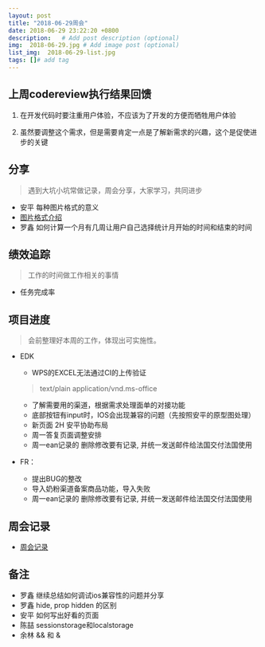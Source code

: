 ```yaml
---
layout: post
title: "2018-06-29周会"
date: 2018-06-29 23:22:20 +0800
description:   # Add post description (optional)
img:  2018-06-29.jpg # Add image post (optional)
list_img:  2018-06-29-list.jpg
tags: []# add tag
---
```

## 上周codereview执行结果回馈

<!-- 谈一下整个事情的背景 -->
1. 在开发代码时要注重用户体验，不应该为了开发的方便而牺牲用户体验
<!-- 包含说一下关于逻辑验证的重要性 -->
2. 虽然要调整这个需求，但是需要肯定一点是了解新需求的兴趣，这个是促使进步的关键



## 分享
> 遇到大坑小坑常做记录，周会分享，大家学习，共同进步

* 安平 每种图片格式的意义
* <a href="../assets/attchment/2018-06-29/anping_shared.zip" download="anping_shared.zip" title="by 安平">图片格式介绍</a>
* 罗鑫 如何计算一个月有几周让用户自己选择统计月开始的时间和结束的时间



## 绩效追踪
> 工作的时间做工作相关的事情

* 任务完成率



## 项目进度
> 会前整理好本周的工作，体现出可实施性。

* EDK
	* WPS的EXCEL无法通过CI的上传验证
	 > text/plain application/vnd.ms-office
	* 了解需要用的渠道，根据需求处理面单的对接功能
	* 底部按钮有input时，IOS会出现兼容的问题（先按照安平的原型图处理）
	* 新页面 2H 安平协助布局
	* 周一答复页面调整安排
	* 周一ean记录的 删除修改要有记录, 并统一发送邮件给法国交付法国使用

* FR：
	* 提出BUG的整改
	* 导入奶粉渠道备案商品功能，导入失败
	* 周一ean记录的 删除修改要有记录, 并统一发送邮件给法国交付法国使用


## 周会记录
* <a href="../assets/attchment/2018-06-29/mk_content.docx" download="周会记录.docx">周会记录</a>


## 备注
* 罗鑫 继续总结如何调试ios兼容性的问题并分享
* 罗鑫 hide, prop hidden 的区别
* 安平 如何写出好看的页面
* 陈喆 sessionstorage和localstorage
* 余林 && 和 &